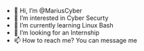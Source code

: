 - 👋 Hi, I’m @MariusCyber
- 👀 I’m interested in Cyber Securty
- 🌱 I’m currently learning Linux Bash
- 💞️ I’m looking for an Internship
- 📫 How to reach me? You can message me

<!---
Marius081/Marius081 is a ✨ special ✨ repository because its `README.md` (this file) appears on your GitHub profile.
You can click the Preview link to take a look at your changes.
--->
